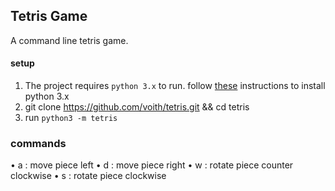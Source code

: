 ## Tetris Game
A command line tetris game.

#### setup
1. The project requires `python 3.x` to run.
follow [these](https://www.ics.uci.edu/~pattis/common/handouts/pythoneclipsejava/python.html) instructions to install python 3.x
2. git clone https://github.com/voith/tetris.git && cd tetris
3. run `python3 -m tetris`


### commands
• a : move piece left
• d : move piece right
• w : rotate piece counter clockwise
• s : rotate piece clockwise

